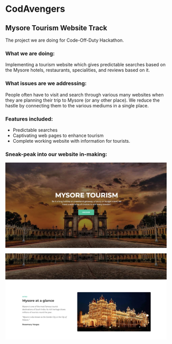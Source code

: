 # CodAvengers

## Mysore Tourism Website Track

The project we are doing for Code-Off-Duty Hackathon.

### What we are doing:

Implementing a tourism website which gives predictable searches based on the Mysore hotels, restaurants, specialities, and reviews based on it.

### What issues are we addressing:

People often have to visit and search through various many websites when they are planning their trip to Mysore (or any other place). We reduce the hastle by connecting them to the various mediums in a single place. 

### Features included:

- Predictable searches 
- Captivating web pages to enhance tourism
- Complete working website with information for tourists.

### Sneak-peak into our website in-making:

![Home page](Home-Page.jpeg "Home Page")

![Screen after home page](Next-to-home-page.jpeg "Next view")

